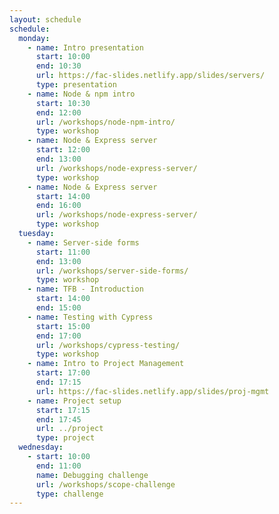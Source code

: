 ```yaml
---
layout: schedule
schedule:
  monday:
    - name: Intro presentation
      start: 10:00
      end: 10:30
      url: https://fac-slides.netlify.app/slides/servers/
      type: presentation
    - name: Node & npm intro
      start: 10:30
      end: 12:00
      url: /workshops/node-npm-intro/
      type: workshop
    - name: Node & Express server
      start: 12:00
      end: 13:00
      url: /workshops/node-express-server/
      type: workshop
    - name: Node & Express server
      start: 14:00
      end: 16:00
      url: /workshops/node-express-server/
      type: workshop
  tuesday:
    - name: Server-side forms
      start: 11:00
      end: 13:00
      url: /workshops/server-side-forms/
      type: workshop
    - name: TFB - Introduction
      start: 14:00
      end: 15:00
    - name: Testing with Cypress
      start: 15:00
      end: 17:00
      url: /workshops/cypress-testing/
      type: workshop
    - name: Intro to Project Management
      start: 17:00
      end: 17:15
      url: https://fac-slides.netlify.app/slides/proj-mgmt
    - name: Project setup
      start: 17:15
      end: 17:45
      url: ../project
      type: project
  wednesday:
    - start: 10:00
      end: 11:00
      name: Debugging challenge
      url: /workshops/scope-challenge
      type: challenge
---
```

